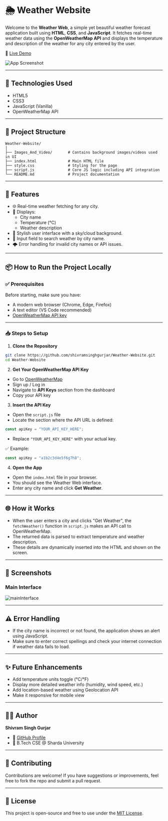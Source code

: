 # 🌦️ Weather Website

Welcome to the **Weather Web**, a simple yet beautiful weather forecast application built using **HTML**, **CSS**, and **JavaScript**. It fetches real-time weather data using the **OpenWeatherMap API** and displays the temperature and description of the weather for any city entered by the user.

🚀 [Live Demo](https://shivramsinghgurjar.github.io/Weather-Website/)

![App Screenshot](https://github.com/user-attachments/assets/441c164f-5a2e-4281-bbcd-90bee78a309b)



---

## 🧰 Technologies Used

- HTML5
- CSS3
- JavaScript (Vanilla)
- OpenWeatherMap API

---

## 📁 Project Structure

```
Weather-Website/
│
├── Images_And_Video/       # Contains background images/videos used in UI
├── index.html              # Main HTML file
├── style.css               # Styling for the page
├── script.js               # Core JS logic including API integration
└── README.md               # Project documentation
```

---

## 🔧 Features

- 🌐 Real-time weather fetching for any city.
- 📍 Displays:
  - City name
  - Temperature (°C)
  - Weather description
- 🎨 Stylish user interface with a sky/cloud background.
- 🔎 Input field to search weather by city name.
- 🌩️ Error handling for invalid city names or API issues.

---

## 📦 How to Run the Project Locally

### ✅ Prerequisites

Before starting, make sure you have:

- A modern web browser (Chrome, Edge, Firefox)
- A text editor (VS Code recommended)
- [OpenWeatherMap API key](https://openweathermap.org/api)

---

### 📥 Steps to Setup

1. **Clone the Repository**

```bash
git clone https://github.com/shivramsinghgurjar/Weather-Website.git
cd Weather-Website
```

2. **Get Your OpenWeatherMap API Key**

- Go to [OpenWeatherMap](https://openweathermap.org/)
- Sign up / Log in
- Navigate to **API Keys** section from the dashboard
- Copy your API key

3. **Insert the API Key**

- Open the `script.js` file
- Locate the section where the API URL is defined:
```js
const apiKey = "YOUR_API_KEY_HERE";
```
- Replace `"YOUR_API_KEY_HERE"` with your actual key.

✅ Example:
```js
const apiKey = "a1b2c3d4e5f6g7h8";
```

4. **Open the App**

- Open the `index.html` file in your browser.
- You should see the Weather Web interface.
- Enter any city name and click **Get Weather**.

---

## 🌐 How it Works

- When the user enters a city and clicks "Get Weather", the `fetchWeather()` function in `script.js` makes an API call to OpenWeatherMap.
- The returned data is parsed to extract temperature and weather description.
- These details are dynamically inserted into the HTML and shown on the screen.

---

## 📸 Screenshots

### Main Interface  
![mainInterface](https://github.com/user-attachments/assets/bbdb566d-256a-41b9-9d89-d3e366f461c6)


---

## ⚠️ Error Handling

- If the city name is incorrect or not found, the application shows an alert using JavaScript.
- Make sure to enter correct spellings and check your internet connection if weather data fails to load.

---

## ✨ Future Enhancements

- Add temperature units toggle (°C/°F)
- Display more detailed weather info (humidity, wind speed, etc.)
- Add location-based weather using Geolocation API
- Make it responsive for mobile view

---

## 👨‍💻 Author

**Shivram Singh Gurjar**

- 🔗 [GitHub Profile](https://github.com/shivramsinghgurjar)
- 💼 B.Tech CSE @ Sharda University

---

## 🤝 Contributing

Contributions are welcome! If you have suggestions or improvements, feel free to fork the repo and submit a pull request.

---

## 📝 License

This project is open-source and free to use under the [MIT License](https://opensource.org/licenses/MIT).
